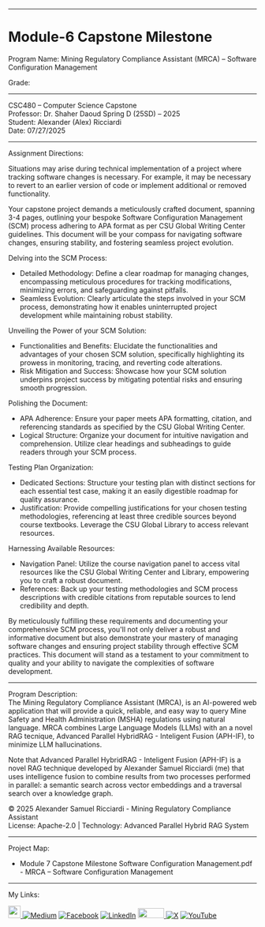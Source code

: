 ﻿-----------------------------------------------------------------------------------------------------------------------------
# Module-6 Capstone Milestone
Program Name: Mining Regulatory Compliance Assistant (MRCA) –  Software Configuration Management

Grade: 

-----------------------------------------------------------------------------------------------------------------------------

CSC480 – Computer Science Capstone  
Professor: Dr. Shaher Daoud
Spring D (25SD) – 2025   
Student: Alexander (Alex) Ricciardi   
Date: 07/27/2025   

-----------------------------------------------------------------------------------------------------------------------------

Assignment Directions:  

Situations may arise during technical implementation of a project where tracking software changes is necessary. For example, it may be necessary to revert to an earlier version of code or implement additional or removed functionality.

Your capstone project demands a meticulously crafted document, spanning 3-4 pages, outlining your bespoke Software Configuration Management (SCM) process adhering to APA format as per CSU Global Writing Center guidelines. This document will be your compass for navigating software changes, ensuring stability, and fostering seamless project evolution.

Delving into the SCM Process:
- Detailed Methodology: Define a clear roadmap for managing changes, encompassing meticulous procedures for tracking modifications, minimizing errors, and safeguarding against pitfalls.
- Seamless Evolution: Clearly articulate the steps involved in your SCM process, demonstrating how it enables uninterrupted project development while maintaining robust stability.

Unveiling the Power of your SCM Solution:
- Functionalities and Benefits: Elucidate the functionalities and advantages of your chosen SCM solution, specifically highlighting its prowess in monitoring, tracing, and reverting code alterations.
- Risk Mitigation and Success: Showcase how your SCM solution underpins project success by mitigating potential risks and ensuring smooth progression.

Polishing the Document:
- APA Adherence: Ensure your paper meets APA formatting, citation, and referencing standards as specified by the CSU Global Writing Center.
- Logical Structure: Organize your document for intuitive navigation and comprehension. Utilize clear headings and subheadings to guide readers through your SCM process.

Testing Plan Organization:
- Dedicated Sections: Structure your testing plan with distinct sections for each essential test case, making it an easily digestible roadmap for quality assurance.
- Justification: Provide compelling justifications for your chosen testing methodologies, referencing at least three credible sources beyond course textbooks. Leverage the CSU Global Library to access relevant resources.

Harnessing Available Resources:
- Navigation Panel: Utilize the course navigation panel to access vital resources like the CSU Global Writing Center and Library, empowering you to craft a robust document.
- References: Back up your testing methodologies and SCM process descriptions with credible citations from reputable sources to lend credibility and depth.

By meticulously fulfilling these requirements and documenting your comprehensive SCM process, you'll not only deliver a robust and informative document but also demonstrate your mastery of managing software changes and ensuring project stability through effective SCM practices. This document will stand as a testament to your commitment to quality and your ability to navigate the complexities of software development.

-----------------------------------------------------------------------------------------------------------------------------

Program Description:  
The Mining Regulatory Compliance Assistant (MRCA), is an AI-powered web application that will provide a quick, reliable, and easy way to query Mine Safety and Health Administration (MSHA) regulations using natural language. MRCA combines Large Language Models (LLMs) with an a novel RAG tecnique, Advanced Parallel HybridRAG - Inteligent Fusion  (APH-IF), to minimize LLM hallucinations.

Note that Advanced Parallel HybridRAG - Inteligent Fusion (APH-IF) is a novel RAG technique developed by Alexander Samuel Ricciardi (me) that uses intelligence fusion to combine results from two processes performed in parallel: a semantic search across vector embeddings and a traversal search over a knowledge graph.

© 2025 Alexander Samuel Ricciardi - Mining Regulatory Compliance Assistant  
License: Apache-2.0 | Technology: Advanced Parallel Hybrid RAG System

-----------------------------------------------------------------------------------------------------------------------------

Project Map:

- Module 7 Capstone Milestone Software Configuration Management.pdf - MRCA – Software Configuration Management

-----------------------------------------------------------------------------------------------------------------------------

My Links:   

<span><a href="https://www.alexomegapy.com" target="_blank"><img width="25" height="25" src="https://github.com/user-attachments/assets/a8e0ea66-5d8f-43b3-8fff-2c3d74d57f53"></span>    [![Medium](https://img.shields.io/badge/Medium-12100E?style=for-the-badge&logo=medium&logoColor=whit)](https://medium.com/@alex.omegapy)    [![Facebook](https://img.shields.io/badge/Facebook-%231877F2.svg?logo=Facebook&logoColor=white)](https://www.facebook.com/profile.php?id=100089638857137)    [![LinkedIn](https://img.shields.io/badge/LinkedIn-%230077B5.svg?logo=linkedin&logoColor=white)](https://linkedin.com/in/alex-ricciardi)    <span><a href="https://www.threads.net/@alexomegapy?hl=en" target="_blank"><img width="53" height="20" src="https://github.com/user-attachments/assets/58c9e833-4501-42e4-b4fe-39ffafba99b2"></span>    [![X](https://img.shields.io/badge/X-black.svg?logo=X&logoColor=white)](https://x.com/AlexOmegapy)    [![YouTube](https://img.shields.io/badge/YouTube-%23FF0000.svg?logo=YouTube&logoColor=white)](https://www.youtube.com/channel/UC4rMaQ7sqywMZkfS1xGh2AA) 

